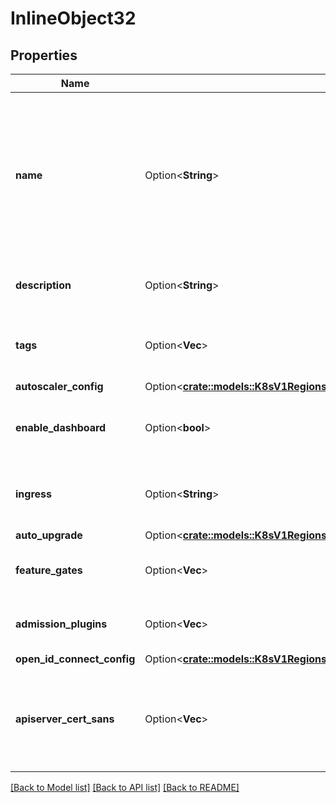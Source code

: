# InlineObject32

## Properties

Name | Type | Description | Notes
------------ | ------------- | ------------- | -------------
**name** | Option<**String**> | This field allows to update the external name of the cluster. The internal name (used for instance in hostname) won't change. | [optional]
**description** | Option<**String**> | The new description of the cluster | [optional]
**tags** | Option<**Vec<String>**> | The new tags associated with the cluster | [optional]
**autoscaler_config** | Option<[**crate::models::K8sV1RegionsRegionClustersClusterIdAutoscalerConfig**](_k8s_v1_regions__region__clusters__cluster_id__autoscaler_config.md)> |  | [optional]
**enable_dashboard** | Option<**bool**> | The new value of the Kubernetes Dashboard enablement | [optional]
**ingress** | Option<**String**> | The new Ingress Controller for the cluster | [optional][default to Ingress_UnknownIngress]
**auto_upgrade** | Option<[**crate::models::K8sV1RegionsRegionClustersClusterIdAutoUpgrade**](_k8s_v1_regions__region__clusters__cluster_id__auto_upgrade.md)> |  | [optional]
**feature_gates** | Option<**Vec<String>**> | List of feature gates to enable | [optional]
**admission_plugins** | Option<**Vec<String>**> | List of admission plugins to enable | [optional]
**open_id_connect_config** | Option<[**crate::models::K8sV1RegionsRegionClustersClusterIdOpenIdConnectConfig**](_k8s_v1_regions__region__clusters__cluster_id__open_id_connect_config.md)> |  | [optional]
**apiserver_cert_sans** | Option<**Vec<String>**> | Additional Subject Alternative Names for the Kubernetes API server certificate | [optional]

[[Back to Model list]](../README.md#documentation-for-models) [[Back to API list]](../README.md#documentation-for-api-endpoints) [[Back to README]](../README.md)


